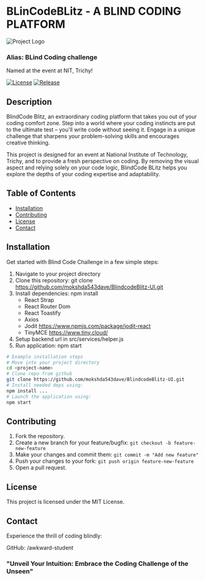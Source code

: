 # BLinCodeBLitz - A BLIND CODING PLATFORM

![Project Logo](/src/media/faviconz.ico.png)

### Alias: BLind Coding challenge

Named at the event at NIT, Trichy!

[![License](https://img.shields.io/badge/license-MIT-blue.svg)](LICENSE)
[![Release](https://img.shields.io/badge/release-v1.0-green.svg)](https://github.com/yourusername/yourproject/releases/tag/v1.0)

## Description

BlindCode Blitz, an extraordinary coding platform that takes you out of your coding comfort zone. Step into a world where your coding instincts are put to the ultimate test – you'll write code without seeing it. Engage in a unique challenge that sharpens your problem-solving skills and encourages creative thinking.

This project is designed for an event at National Institute of Technology, Trichy, and to provide a fresh perspective on coding. By removing the visual aspect and relying solely on your code logic, BlindCode BLitz helps you explore the depths of your coding expertise and adaptability.

## Table of Contents

- [Installation](#installation)
- [Contributing](#contributing)
- [License](#license)
- [Contact](#contact)

## Installation

Get started with Blind Code Challenge in a few simple steps:

1. Navigate to your project directory
2. Clone this repository: git clone https://github.com/mokshda543dave/BlindcodeBlitz-UI.git
3. Install dependencies: npm install
   - React Strap
   - React Router Dom
   - React Toastify
   - Axios
   - Jodit https://www.npmjs.com/package/jodit-react
   - TinyMCE https://www.tiny.cloud/
4. Setup backend url in src/services/helper.js
5. Run application: npm start

```bash
# Example installation steps
# Move into your project directory
cd <project-name>
# Clone repo from github
git clone https://github.com/mokshda543dave/BlindcodeBlitz-UI.git
# Install needed deps using:
npm install ...
# Launch the application using:
npm start
```

## Contributing

1. Fork the repository.
2. Create a new branch for your feature/bugfix: `git checkout -b feature-new-feature`
3. Make your changes and commit them: `git commit -m "Add new feature"`
4. Push your changes to your fork: `git push origin feature-new-feature`
5. Open a pull request.

## License

This project is licensed under the MIT License.

## Contact

Experience the thrill of coding blindly:

GitHub: /awkward-student

### "Unveil Your Intuition: Embrace the Coding Challenge of the Unseen"
